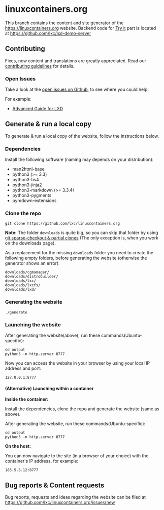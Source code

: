 # linuxcontainers.org

This branch contains the content and site generator of the
https://linuxcontainers.org website. Backend code for [Try it](https://linuxcontainers.org/lxd/try-it/)
part is located at https://github.com/lxc/lxd-demo-server

## Contributing

Fixes, new content and translations are greatly appreciated.
Read our [contributing guidelines](CONTRIBUTING.md) for details.

### Open Issues

Take a look at the [open issues on Github](https://github.com/lxc/linuxcontainers.org/issues/), to see where you could help.

For example:

* [Advanced Guide for LXD](https://github.com/lxc/linuxcontainers.org/issues/413)

## Generate & run a local copy

To generate & run a local copy of the website, follow the instructions below.

### Dependencies

Install the following software (naming may depends on your distribution):

 * man2html-base
 * python3 (>= 3.3)
 * python3-bs4
 * python3-jinja2
 * python3-markdown (>= 3.3.4)
 * python3-pygments
 * pymdown-extensions

### Clone the repo

    git clone https://github.com/lxc/linuxcontainers.org

**Note:** The folder `downloads` is quite big, so you can skip that folder by using [git sparse-checkout & partial clones](https://github.blog/2020-01-17-bring-your-monorepo-down-to-size-with-sparse-checkout/#sparse-checkout-and-partial-clones)
(The only exception is, when you work on the downloads page).

As a replacement for the missing `downloads` folder you need to create the following empty folders, before generating the website  (otherwise the generator shows an error):

```
downloads/cgmanager/
downloads/distrobuilder/
downloads/lxc/
downloads/lxcfs/
downloads/lxd/
```

### Generating the website

    ./generate

### Launching the website

After generating the website(above), run these commands(Ubuntu-specific):

    cd output
    python3 -m http.server 8777

Now you can access the website in your browser by using your local IP address and port:

    127.0.0.1:8777

#### (Alternative) Launching within a container

**Inside the container:**

Install the dependencies, clone the repo and generate the website (same as above).

After generating the website, run these commands(Ubuntu-specific):

    cd output
    python3 -m http.server 8777

**On the host:**

You can now navigate to the site (in a browser of your choice) with the container's IP address, for example:

    185.5.3.12:8777

## Bug reports & Content requests

Bug reports, requests and ideas regarding the website can be filed at https://github.com/lxc/linuxcontainers.org/issues/new
